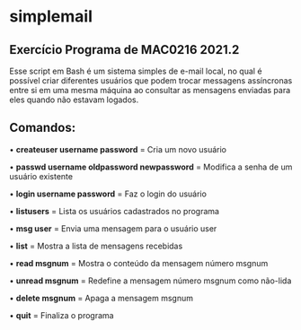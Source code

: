 # simplemail
## Exercício Programa de MAC0216 2021.2

Esse script em Bash é um sistema simples de e-mail local, no qual é possível criar diferentes usuários que podem trocar messagens assíncronas entre si em uma mesma máquina ao consultar as mensagens enviadas para eles quando não estavam logados.
 
## Comandos:
• **createuser username password** = Cria um novo usuário

• **passwd username oldpassword newpassword** = Modifica a senha de um usuário existente

• **login username password** = Faz o login do usuário

• **listusers** = Lista os usuários cadastrados no programa

• **msg user** = Envia uma mensagem para o usuário user

• **list** = Mostra a lista de mensagens recebidas

• **read msgnum** = Mostra o conteúdo da mensagem número msgnum

• **unread msgnum** = Redefine a mensagem número msgnum como não-lida

• **delete msgnum** = Apaga a mensagem msgnum

• **quit** = Finaliza o programa
